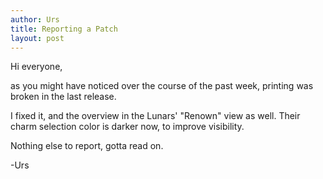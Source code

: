 ```yaml
---
author: Urs
title: Reporting a Patch
layout: post
---
```


Hi everyone,

as you might have noticed over the course of the past week, printing was broken in the last release.

I fixed it, and the overview in the Lunars' "Renown" view as well. 
Their charm selection color is darker now, to improve visibility.

Nothing else to report, gotta read on.

-Urs